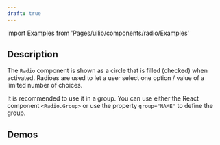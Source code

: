```yaml
---
draft: true
---
```


import Examples from 'Pages/uilib/components/radio/Examples'

## Description

The `Radio` component is shown as a circle that is filled (checked) when activated.
Radioes are used to let a user select one option / value of a limited number of choices.

It is recommended to use it in a group. You can use either the React component `<Radio.Group>` or use the property `group="NAME"` to define the group.

## Demos

<Examples />
